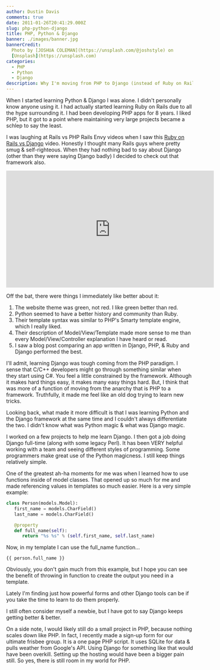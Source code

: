 ```yaml
---
author: Dustin Davis
comments: true
date: 2011-01-26T20:41:29.000Z
slug: php-python-django
title: PHP, Python & Django
banner: ./images/banner.jpg
bannerCredit:
  Photo by [JOSHUA COLEMAN](https://unsplash.com/@joshstyle) on
  [Unsplash](https://unsplash.com)
categories:
  - PHP
  - Python
  - Django
description: Why I'm moving from PHP to Django (instead of Ruby on Rails)
---
```


When I started learning Python & Django I was alone. I didn't personally know
anyone using it. I had actually started learning Ruby on Rails due to all the
hype surrounding it. I had been developing PHP apps for 8 years. I liked PHP,
but it got to a point where maintaining very large projects became a schlep to
say the least.

I was laughing at Rails vs PHP Rails Envy videos when I saw this
[Ruby on Rails vs Django](https://www.youtube.com/watch?v=Zb1YVZWt0OE) video.
Honestly I thought many Rails guys where pretty smug & self-righteous. When they
had nothing bad to say about Django (other than they were saying Django badly) I
decided to check out that framework also.

<iframe
  width="560"
  height="315"
  src="https://www.youtube.com/embed/Zb1YVZWt0OE"
  frameborder="0"
  allow="accelerometer; autoplay; clipboard-write; encrypted-media; gyroscope; picture-in-picture"
  allowfullscreen
></iframe>

Off the bat, there were things I immediately like better about it:

1. The website theme was green, not red. I like green better than red.
2. Python seemed to have a better history and community than Ruby.
3. Their template syntax was similar to PHP's Smarty template engine, which I
   really liked.
4. Their description of Model/View/Template made more sense to me than every
   Model/View/Controller explanation I have heard or read.
5. I saw a blog post comparing an app written in Django, PHP, & Ruby and Django
   performed the best.

I'll admit, learning Django was tough coming from the PHP paradigm. I sense that
C/C++ developers might go through something similar when they start using C#.
You feel a little constrained by the framework. Although it makes hard things
easy, it makes many easy things hard. But, I think that was more of a function
of moving from the anarchy that is PHP to a framework. Truthfully, it made me
feel like an old dog trying to learn new tricks.

Looking back, what made it more difficult is that I was learning Python and the
Django framework at the same time and I couldn't always differentiate the two. I
didn't know what was Python magic & what was Django magic.

I worked on a few projects to help me learn Django. I then got a job doing
Django full-time (along with some legacy Perl). It has been VERY helpful working
with a team and seeing different styles of programming. Some programmers make
great use of the Python magicness. I still keep things relatively simple.

One of the greatest ah-ha moments for me was when I learned how to use functions
inside of model classes. That opened up so much for me and made referencing
values in templates so much easier. Here is a very simple example:

```python
class Person(models.Model):
   first_name = models.CharField()
   last_name = models.CharField()

   @property
   def full_name(self):
      return "%s %s" % (self.first_name, self.last_name)
```

Now, in my template I can use the full_name function...

```text
{{ person.full_name }}
```

Obviously, you don't gain much from this example, but I hope you can see the
benefit of throwing in function to create the output you need in a template.

Lately I'm finding just how powerful forms and other Django tools can be if you
take the time to learn to do them properly.

I still often consider myself a newbie, but I have got to say Django keeps
getting better & better.

On a side note, I would likely still do a small project in PHP, because nothing
scales down like PHP. In fact, I recently made a sign-up form for our ultimate
frisbee group. It is a one page PHP script. It uses SQLite for data & pulls
weather from Google's API. Using Django for something like that would have been
overkill. Setting up the hosting would have been a bigger pain still. So yes,
there is still room in my world for PHP.
